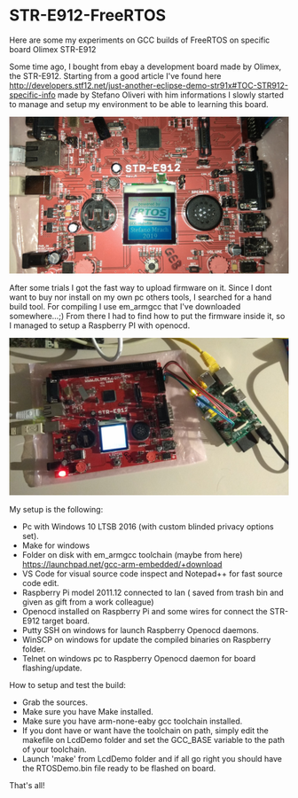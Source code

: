 # STR-E912-FreeRTOS
Here are some my experiments on GCC builds of FreeRTOS on specific board Olimex STR-E912

Some time ago, I bought from ebay a development board made by Olimex, the STR-E912.
Starting from a good article I've found here http://developers.stf12.net/just-another-eclipse-demo-str91x#TOC-STR912-specific-info  made by Stefano Oliveri with him informations I slowly started to manage and setup my environment to be able to learning this board.

![alt text](https://github.com/smrach/STR-E912-FreeRTOS/blob/master/IMG_20190720_185050_small.jpg)

 After some trials I got the fast way to upload firmware on it. Since I dont want to buy nor install on my own pc others tools, I searched for a hand build tool. For compiling I use em_armgcc that I've downloaded somewhere...;)
From there I had to find how to put the firmware inside it, so I managed to setup a Raspberry PI with openocd.

![alt text](https://github.com/smrach/STR-E912-FreeRTOS/blob/master/IMG_20190721_165533_small.jpg)

My setup is the following:
- Pc with Windows 10 LTSB 2016 (with custom blinded privacy options set).
- Make for windows
- Folder on disk with em_armgcc toolchain (maybe from here) https://launchpad.net/gcc-arm-embedded/+download
- VS Code for visual source code inspect and Notepad++ for fast source code edit.
- Raspberry Pi model 2011.12 connected to lan ( saved from trash bin and given as gift from a work colleague)
- Openocd installed on Raspberry Pi and some wires for connect the STR-E912 target board.
- Putty SSH on windows for launch Raspberry Openocd daemons.
- WinSCP on windows for update the compiled binaries on Raspberry folder.
- Telnet on windows pc to Raspberry Openocd daemon for board flashing/update.

How to setup and test the build:
- Grab the sources.
- Make sure you have Make installed.
- Make sure you have arm-none-eaby gcc toolchain installed.
- If you dont have or want have the toolchain on path, simply edit the makefile on LcdDemo folder and set the GCC_BASE variable to the path of your toolchain.
- Launch 'make' from LcdDemo folder and if all go right you should have the RTOSDemo.bin file ready to be flashed on board.

That's all!
